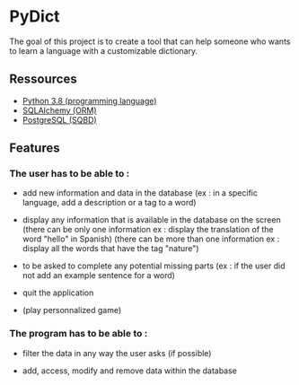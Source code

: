# PyDict

The goal of this project is to create a tool that can help someone who wants to learn a language with a customizable dictionary.

## Ressources
- [Python 3.8 (programming language)](https://www.python.org)
- [SQLAlchemy (ORM)](https://www.sqlalchemy.org)
- [PostgreSQL (SQBD)](https://www.postgresql.org)

## Features
### The user has to be able to :

- add new information and data in the database
    (ex : in a specific language, add a description or a tag to a word)

- display any information that is available in the database on the screen
    (there can be only one information ex : display the translation of the word "hello" in Spanish)
    (there can be more than one information ex : display all the words that have the tag "nature")

- to be asked to complete any potential missing parts
    (ex : if the user did not add an example sentence for a word)

- quit the application

- (play personnalized game)

### The program has to be able to :

- filter the data in any way the user asks (if possible)

- add, access, modify and remove data within the database
